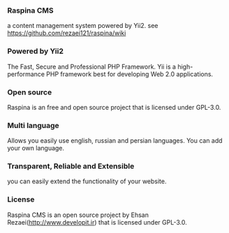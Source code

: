 ### Raspina CMS
a content management system powered by Yii2.
see https://github.com/rezaei121/raspina/wiki
### Powered by Yii2
The Fast, Secure and Professional PHP Framework. Yii is a high-performance PHP framework best for developing Web 2.0 applications.

### Open source
Raspina is an free and open source project that is licensed under GPL-3.0.

### Multi language
Allows you easily use english, russian and persian languages. You can add your own language.

### Transparent, Reliable and Extensible
you can easily extend the functionality of your website.

### License
Raspina CMS is an open source project by Ehsan Rezaei(http://www.developit.ir) that is licensed under GPL-3.0.
